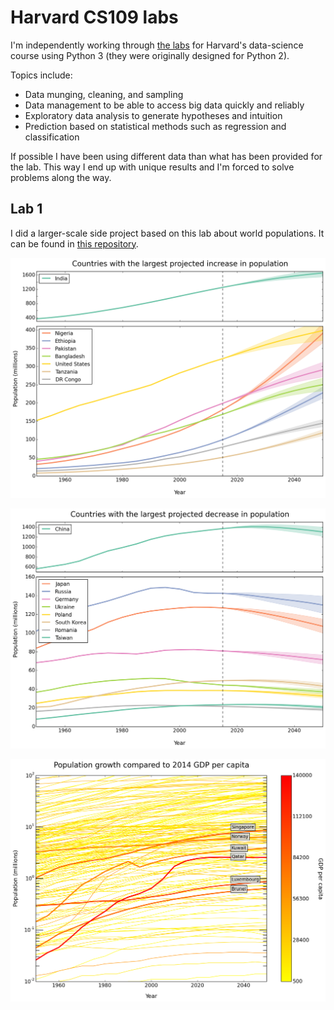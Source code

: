 # Harvard CS109 labs
I'm independently working through [the labs](https://github.com/cs109) for Harvard's data-science course using Python 3 (they were originally designed for Python 2).

Topics include: 
- Data munging, cleaning, and sampling  
- Data management to be able to access big data quickly and reliably  
- Exploratory data analysis to generate hypotheses and intuition  
- Prediction based on statistical methods such as regression and classification  

If possible I have been using different data than what has been provided for the lab.  This way I end up with unique results and I'm forced to solve problems along the way.

## Lab 1
I did a larger-scale side project based on this lab about world populations. It can be found in [this repository](https://github.com/agalea91/population_projection_study).

![](https://github.com/agalea91/population_projection_study/blob/master/large_projected_growth.png?raw=true)

![](https://github.com/agalea91/population_projection_study/blob/master/large_projected_decline.png?raw=true)

![](https://github.com/agalea91/population_projection_study/blob/master/popgrowthGDPall.png?raw=true)
